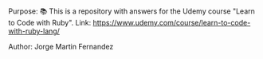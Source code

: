 Purpose: 📚 This is a repository with answers for the Udemy course "Learn to Code with Ruby".
Link: https://www.udemy.com/course/learn-to-code-with-ruby-lang/

Author: Jorge Martin Fernandez
